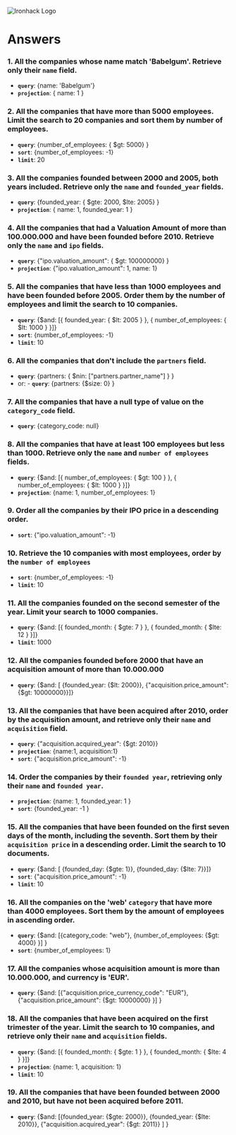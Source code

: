 ![Ironhack Logo](https://i.imgur.com/1QgrNNw.png)

# Answers

<!-- Formatting:

- **`query`**: /_You should copy/paste the query in here_/
- **`projection`**: /_You should copy/paste the projection in here_/
- **`sort`**: /_You should copy/paste the sort in here_/
- **`skip`**: /_You should copy/paste the skip in here_/
- **`limit`**: /_You should copy/paste the limit in here_/ -->

### 1. All the companies whose name match 'Babelgum'. Retrieve only their `name` field.

- **`query`**: {name: 'Babelgum'}
- **`projection`**: { name: 1 }

### 2. All the companies that have more than 5000 employees. Limit the search to 20 companies and sort them by **number of employees**.

- **`query`**: {number_of_employees: { $gt: 5000} }
- **`sort`**: {number_of_employees: -1}
- **`limit`**: 20

### 3. All the companies founded between 2000 and 2005, both years included. Retrieve only the `name` and `founded_year` fields.

- **`query`**: {founded_year: { $gte: 2000, $lte: 2005} }
- **`projection`**: { name: 1, founded_year: 1 }

### 4. All the companies that had a Valuation Amount of more than 100.000.000 and have been founded before 2010. Retrieve only the `name` and `ipo` fields.

- **`query`**: {"ipo.valuation_amount": { $gt: 100000000} }
- **`projection`**: {"ipo.valuation_amount": 1, name: 1}

### 5. All the companies that have less than 1000 employees and have been founded before 2005. Order them by the number of employees and limit the search to 10 companies.

- **`query`**: {$and: [{ founded_year: { $lt: 2005 } }, { number_of_employees: { $lt: 1000 } }]}
- **`sort`**: {number_of_employees: -1}
- **`limit`**: 10

### 6. All the companies that don't include the `partners` field.

- **`query`**: {partners: { $nin: ["partners.partner_name"] } }
- or: - **`query`**: {partners: {$size: 0} }

### 7. All the companies that have a null type of value on the `category_code` field.

- **`query`**: {category_code: null}

### 8. All the companies that have at least 100 employees but less than 1000. Retrieve only the `name` and `number of employees` fields.

- **`query`**: {$and: [{ number_of_employees: { $gt: 100 } }, { number_of_employees: { $lt: 1000 } }]}
- **`projection`**: {name: 1, number_of_employees: 1}

### 9. Order all the companies by their IPO price in a descending order.

- **`sort`**: {"ipo.valuation_amount": -1}

### 10. Retrieve the 10 companies with most employees, order by the `number of employees`

- **`sort`**: {number_of_employees: -1}
- **`limit`**: 10

### 11. All the companies founded on the second semester of the year. Limit your search to 1000 companies.

- **`query`**: {$and: [{ founded_month: { $gte: 7 } }, { founded_month: { $lte: 12 } }]}
- **`limit`**: 1000

### 12. All the companies founded before 2000 that have an acquisition amount of more than 10.000.000

- **`query`**: {$and: [ {founded_year: {$lt: 2000}}, {"acquisition.price_amount": {$gt: 10000000}}]}

### 13. All the companies that have been acquired after 2010, order by the acquisition amount, and retrieve only their `name` and `acquisition` field.

- **`query`**: {"acquisition.acquired_year": {$gt: 2010}}
- **`projection`**: {name:1, acquisition:1}
- **`sort`**: {"acquisition.price_amount": -1}

### 14. Order the companies by their `founded year`, retrieving only their `name` and `founded year`.

- **`projection`**: {name: 1, founded_year: 1 }
- **`sort`**: {founded_year: -1 }

### 15. All the companies that have been founded on the first seven days of the month, including the seventh. Sort them by their `acquisition price` in a descending order. Limit the search to 10 documents.

- **`query`**: {$and: [ {founded_day: {$gte: 1}}, {founded_day: {$lte: 7}}]}
- **`sort`**: {"acquisition.price_amount": -1}
- **`limit`**: 10

### 16. All the companies on the 'web' `category` that have more than 4000 employees. Sort them by the amount of employees in ascending order.

- **`query`**: {$and: [{category_code: "web"}, {number_of_employees: {$gt: 4000} }] }
- **`sort`**: {number_of_employees: 1}

### 17. All the companies whose acquisition amount is more than 10.000.000, and currency is 'EUR'.

- **`query`**: {$and: [{"acquisition.price_currency_code": "EUR"}, {"acquisition.price_amount": {$gt: 10000000} }] }

### 18. All the companies that have been acquired on the first trimester of the year. Limit the search to 10 companies, and retrieve only their `name` and `acquisition` fields.

- **`query`**: {$and: [{ founded_month: { $gte: 1 } }, { founded_month: { $lte: 4 } }]}
- **`projection`**: {name: 1, acquisition: 1}
- **`limit`**: 10

### 19. All the companies that have been founded between 2000 and 2010, but have not been acquired before 2011.

- **`query`**: {$and: [{founded_year: {$gte: 2000}}, {founded_year: {$lte: 2010}}, {"acquisition.acquired_year": {$gt: 2011}} ] }
